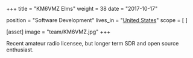 +++
title = "KM6VMZ Elms"
weight = 38
date = "2017-10-17"

position = "Software Development"
lives_in = "[United States](https://www.google.com/maps/place/United+States/)"
scope = [
]

[asset]
  image = "team/KM6VMZ.jpg"
+++

Recent amateur radio licensee, but longer term SDR and open source enthusiast.

